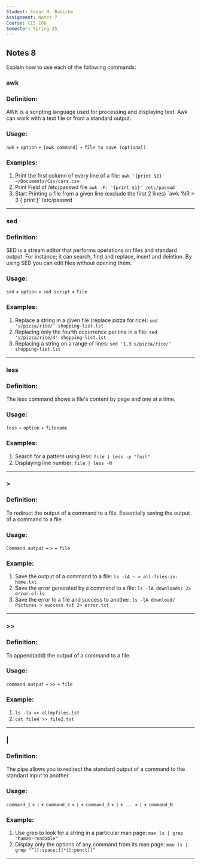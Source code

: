 ```yaml
---
Student: Cesar M. Babiche
Assignment: Notes 7
Course: CIS 106
Semester: Spring 25
---
```


## Notes 8

Explain how to use each of the following commands:

### awk
### Definition:
AWK is a scripting language used for processing and displaying text. Awk can work with a text file or from a standard output.
### Usage:
`awk` + `option` + `{awk command}` + `file to save (optional)`
### Examples:
1. Print the first column of every line of a file:
`awk '{print $1}' ~/Documents/Csv/cars.csv`
2. Print Field of /etc/passwd file
`awk -F: '{print $1}' /etc/passwd`
3. Start Printing a file from a given line (exclude the first 2 lines)
`awk 'NR > 3 { print }' /etc/passwd

<hr>

### sed
### Definition:
SED is a stream editor that performs operations on files and standard output. For instance; it can search, find and replace, insert and deletion. By using SED you can edit files without opening them.
### Usage:
`sed` + `option` + `sed script` + `file`
### Examples:
1. Replace a string in a given file (replace pizza for rice):
`sed 's/pizza/rice/' shopping-list.lst`
2. Replacing only the fourth occurrence per line in a file:
`sed 's/pizza/rice/4' shopping-list.lst`
3. Replacing a string on a range of lines:
`sed '1,3 s/pizza/rice/' shopping-list.lst`

<hr>

### less
### Definition:
The less command shows a file's content by page and one at a time.
### Usage:
`less` + `option` + `filename`
### Examples:
1. Search for a pattern using less:
`file | less -p "fail"`
2. Displaying line number:
`file | less -N`

<hr>

### >
### Definition:
To redirect the output of a command to a file. Essentially saving the output of a command to a file.
### Usage:
`Command output` + `>` + `file`
### Example:
1. Save the output of a command to a file:
`ls -lA ~ > all-files-in-home.txt`
2. Save the error generated by a command to a file:
`ls -lA downloads/ 2> error-of-ls`
3. Save the error to a file and success to another:
`ls -lA download/ Pictures > success.txt 2> error.txt`

<hr>

### >>
### Definition:
To append(add) the output of a command to a file.
### Usage:
`command output` + `>>` + `file`
### Example:
1. `ls -la >> allmyfiles.lst`
2. `cat file4 >> file2.txt`

<hr>

### |
### Definition:
The pipe allows you to redirect the standard output of a command to the standard input to another.
### Usage:
`command_1` + `|` + `command_2` + `|` + `command_3` + `|` + `...` + `|` + `command_N`
### Example:
1. Use grep to look for a string in a particular man page:
`man ls | grep "human-readable"`
2. Display only the options of any command from its man page:
`man ls | grep "^[[:space:]]*[[:punct]]"`

<hr>